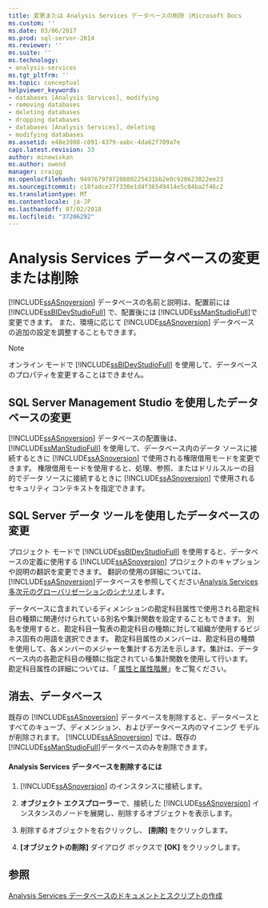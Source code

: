 ```yaml
---
title: 変更または Analysis Services データベースの削除 |Microsoft Docs
ms.custom: ''
ms.date: 03/06/2017
ms.prod: sql-server-2014
ms.reviewer: ''
ms.suite: ''
ms.technology:
- analysis-services
ms.tgt_pltfrm: ''
ms.topic: conceptual
helpviewer_keywords:
- databases [Analysis Services], modifying
- removing databases
- deleting databases
- dropping databases
- databases [Analysis Services], deleting
- modifying databases
ms.assetid: e48e3988-c091-4379-aabc-4da62f709a7e
caps.latest.revision: 33
author: minewiskan
ms.author: owend
manager: craigg
ms.openlocfilehash: 949767979720880225431bb2e0c928623822ee23
ms.sourcegitcommit: c18fadce27f330e1d4f36549414e5c84ba2f46c2
ms.translationtype: MT
ms.contentlocale: ja-JP
ms.lasthandoff: 07/02/2018
ms.locfileid: "37206292"
---
```

# <a name="modify-or-delete-an-analysis-services-database"></a>Analysis Services データベースの変更または削除
  [!INCLUDE[ssASnoversion](../../includes/ssasnoversion-md.md)] データベースの名前と説明は、配置前には [!INCLUDE[ssBIDevStudioFull](../../includes/ssbidevstudiofull-md.md)] で、配置後には [!INCLUDE[ssManStudioFull](../../includes/ssmanstudiofull-md.md)]で変更できます。 また、環境に応じて [!INCLUDE[ssASnoversion](../../includes/ssasnoversion-md.md)] データベースの追加の設定を調整することもできます。  
  
> [!NOTE]  
>  オンライン モードで [!INCLUDE[ssBIDevStudioFull](../../includes/ssbidevstudiofull-md.md)] を使用して、データベースのプロパティを変更することはできません。  
  
## <a name="modifying-databases-using-sql-server-management-studio"></a>SQL Server Management Studio を使用したデータベースの変更  
 [!INCLUDE[ssASnoversion](../../includes/ssasnoversion-md.md)] データベースの配置後は、 [!INCLUDE[ssManStudioFull](../../includes/ssmanstudiofull-md.md)] を使用して、データベース内のデータ ソースに接続するときに [!INCLUDE[ssASnoversion](../../includes/ssasnoversion-md.md)] で使用される権限借用モードを変更できます。 権限借用モードを使用すると、処理、参照、またはドリルスルーの目的でデータ ソースに接続するときに [!INCLUDE[ssASnoversion](../../includes/ssasnoversion-md.md)] で使用されるセキュリティ コンテキストを指定できます。  
  
## <a name="modifying-databases-using-sql-server-data-tools"></a>SQL Server データ ツールを使用したデータベースの変更  
 プロジェクト モードで [!INCLUDE[ssBIDevStudioFull](../../includes/ssbidevstudiofull-md.md)] を使用すると、データベースの定義に使用する [!INCLUDE[ssASnoversion](../../includes/ssasnoversion-md.md)] プロジェクトのキャプションや説明の翻訳を変更できます。 翻訳の使用の詳細については、[!INCLUDE[ssASnoversion](../../includes/ssasnoversion-md.md)]データベースを参照してください[Analysis Services 多次元のグローバリゼーションのシナリオ](../globalization-scenarios-for-analysis-services-multiidimensional.md)します。  
  
 データベースに含まれているディメンションの勘定科目属性で使用される勘定科目の種類に関連付けられている別名や集計関数を設定することもできます。 別名を使用すると、勘定科目一覧表の勘定科目の種類に対して組織が使用するビジネス固有の用語を選択できます。 勘定科目属性のメンバーは、勘定科目の種類を使用して、各メンバーのメジャーを集計する方法を示します。集計は、データベース内の各勘定科目の種類に指定されている集計関数を使用して行います。 勘定科目属性の詳細については、「 [属性と属性階層](../multidimensional-models-olap-logical-dimension-objects/attributes-and-attribute-hierarchies.md)」をご覧ください。  
  
## <a name="deleting-databases"></a>消去、データベース  
 既存の [!INCLUDE[ssASnoversion](../../includes/ssasnoversion-md.md)] データベースを削除すると、データベースとすべてのキューブ、ディメンション、およびデータベース内のマイニング モデルが削除されます。 [!INCLUDE[ssASnoversion](../../includes/ssasnoversion-md.md)] では、既存の [!INCLUDE[ssManStudioFull](../../includes/ssmanstudiofull-md.md)]データベースのみを削除できます。  
  
#### <a name="to-delete-an-analysis-services-database"></a>Analysis Services データベースを削除するには  
  
1.  [!INCLUDE[ssASnoversion](../../includes/ssasnoversion-md.md)] のインスタンスに接続します。  
  
2.  **オブジェクト エクスプローラー**で、接続した [!INCLUDE[ssASnoversion](../../includes/ssasnoversion-md.md)] インスタンスのノードを展開し、削除するオブジェクトを表示します。  
  
3.  削除するオブジェクトを右クリックし、 **[削除]** をクリックします。  
  
4.  **[オブジェクトの削除]** ダイアログ ボックスで **[OK]** をクリックします。  
  
## <a name="see-also"></a>参照  
 [Analysis Services データベースのドキュメントとスクリプトの作成](document-and-script-an-analysis-services-database.md)  
  
  
